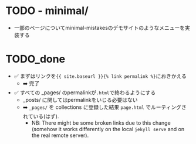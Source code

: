 # TODO - minimal/
- 一部のページについてminimal-mistakesのデモサイトのようなメニューを実装する

# TODO_done
- :white_check_mark: まずはリンクを`{{ site.baseurl }}{% link permalink %}`におきかえる
  - :arrow_right: 完了
- :white_check_mark: すべての \_pages/ のpermalinkが`.html`で終わるようにする
  - \_posts/ に関してはpermalinkをいじる必要はない
  - :arrow_right: `_pages/` を collections に登録した結果 `page.html` でルーティングされている(はず).
    - NB: There might be some broken links due to this change (somehow it works differently on the local `jekyll serve` and on the real remote server).
